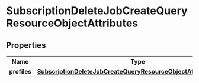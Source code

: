 # SubscriptionDeleteJobCreateQueryResourceObjectAttributes

## Properties
Name | Type | Description | Notes
------------ | ------------- | ------------- | -------------
**profiles** | [**SubscriptionDeleteJobCreateQueryResourceObjectAttributesProfiles**](SubscriptionDeleteJobCreateQueryResourceObjectAttributesProfiles.md) |  | 
